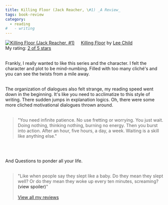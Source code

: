 ```yaml
---
title: Killing Floor (Jack Reacher, \#1) _A Review_
tags: book-review
category:
  - reading
#   - writing
---
```


<a href="https://www.goodreads.com/book/show/78129.Killing_Floor" style="float: left; padding-right: 20px"><img border="0" alt="Killing Floor (Jack Reacher, #1)" src="https://i.gr-assets.com/images/S/compressed.photo.goodreads.com/books/1399313258l/78129._SX98_.jpg" /></a><a href="https://www.goodreads.com/book/show/78129.Killing_Floor">Killing Floor</a> by <a href="https://www.goodreads.com/author/show/5091.Lee_Child">Lee Child</a><br/>
My rating: <a href="https://www.goodreads.com/review/show/3283791051">2 of 5 stars</a><br /><br />

Frankly, I really wanted to like this series and the character. I felt the character and plot to be mind-numbing. Filled with too many cliché's and you can see the twists from a mile away. <br /><br />

The organization of dialogues also felt strange, my reading speed went down in the beginning. It's like you need to acclimatize to this style of writing. There sudden jumps in explanation logics. Oh, there were some more cliched motivational dialogues thrown around.
<br /><br />

> "You need infinite patience. No use fretting or worrying. You just wait. Doing nothing, thinking nothing, burning no energy. Then you burst into action. After an hour, five hours, a day, a week. Waiting is a skill like anything else."

<br />	<br />

And Questions to ponder all your life.<br /><br />
> "Like when people say they slept like a baby. Do they mean they slept well? Or do they mean they woke up every ten minutes, screaming? <a class="jsShowSpoiler spoilerAction">(view spoiler)</a><span class="spoilerContainer" style="display: none">[I loved Joe like a brother, which meant a lot of things in our family. <a class="jsHideSpoiler spoilerAction">(hide spoiler)</a>]</span>"
<br/><br/>
<a href="https://www.goodreads.com/review/list/33625087-cmrmahesh">View all my reviews</a>
